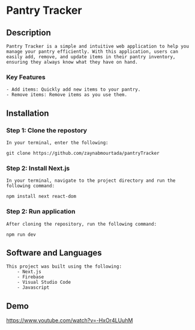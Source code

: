 # Pantry Tracker

## Description
    Pantry Tracker is a simple and intuitive web application to help you manage your pantry efficiently. With this application, users can easily add, remove, and update items in their pantry inventory, ensuring they always know what they have on hand. 
### Key Features
    - Add items: Quickly add new items to your pantry.
    - Remove items: Remove items as you use them.

## Installation 
### Step 1: Clone the repostory
    In your terminal, enter the following: 

    git clone https://github.com/zaynabmourtada/pantryTracker

### Step 2: Install Next.js
    In your terminal, navigate to the project directory and run the following command:

    npm install next react-dom

### Step 2: Run application
    After cloning the repository, run the following command:

    npm run dev

## Software and Languages
    This project was built using the following:
        - Next.js
        - Firebase
        - Visual Studio Code
        - Javascript 

## Demo

https://www.youtube.com/watch?v=-HxOr4LUuhM
